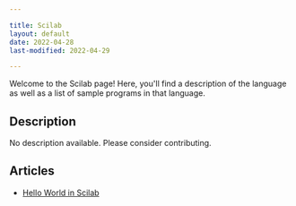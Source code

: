 ```yaml
---

title: Scilab
layout: default
date: 2022-04-28
last-modified: 2022-04-29

---
```


Welcome to the Scilab page! Here, you'll find a description of the language as well as a list of sample programs in that language.

## Description

No description available. Please consider contributing.

## Articles

- [Hello World in Scilab](https://sampleprograms.io/projects/hello-world/scilab)